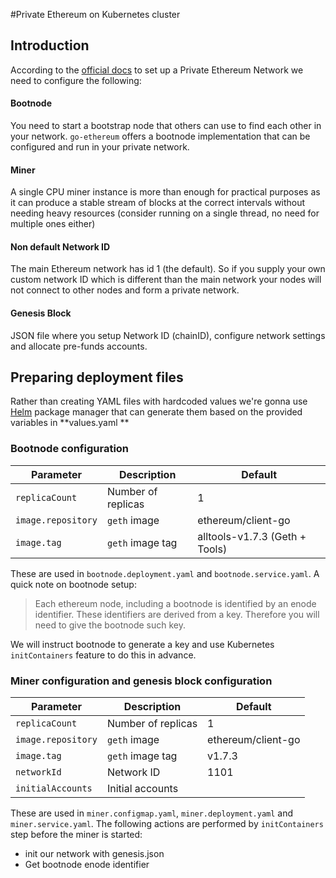 
#Private Ethereum on Kubernetes cluster

## Introduction
According to the [official docs](https://github.com/ethereum/go-ethereum/wiki/Private-network) to set up a Private Ethereum Network we need to configure the following:

#### Bootnode
You need to start a bootstrap node that others can use to find each other in your network. `go-ethereum` offers a bootnode implementation that can be configured and run in your private network.

#### Miner
A single CPU miner instance is more than enough for practical purposes as it can produce a stable stream of blocks at the correct intervals without needing heavy resources (consider running on a single thread, no need for multiple ones either)

#### Non default Network ID
The main Ethereum network has id 1 (the default). So if you supply your own custom network ID which is different than the main network your nodes will not connect to other nodes and form a private network.

#### Genesis Block
JSON file where you setup Network ID (chainID), configure network settings and allocate pre-funds accounts.


## Preparing deployment files
Rather than creating YAML files with hardcoded values we're gonna use [Helm](https://helm.sh/) package manager that can generate them based on the provided variables in **values.yaml **


### Bootnode configuration

| Parameter                  | Description                        | Default                                                    |
| -----------------------    | ---------------------------------- | ---------------------------------------------------------- |
| `replicaCount`    | Number of replicas  | 1
| `image.repository` | `geth` image   | ethereum/client-go
| `image.tag` | `geth` image tag | alltools-v1.7.3 (Geth + Tools)                                       

These are used in `bootnode.deployment.yaml` and `bootnode.service.yaml`. A quick note on bootnode setup:
>Each ethereum node, including a bootnode is identified by an enode identifier. These identifiers are derived from a key. Therefore you will need to give the bootnode such key.

We will instruct bootnode to generate a key and use Kubernetes `initContainers` feature to do this in advance.


### Miner configuration and genesis block configuration

| Parameter                  | Description                        | Default                                                    |
| -----------------------    | ---------------------------------- | ---------------------------------------------------------- |
| `replicaCount`    | Number of replicas  | 1
| `image.repository` | `geth` image   | ethereum/client-go
| `image.tag` | `geth` image tag | v1.7.3
| `networkId`    | Network ID  | 1101
| `initialAccounts` | Initial accounts |   

These are used in `miner.configmap.yaml`, `miner.deployment.yaml` and `miner.service.yaml`. 
The following actions are performed by `initContainers` step before the miner is started:

* init our network with genesis.json
* Get bootnode enode identifier
 



